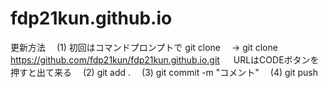 # fdp21kun.github.io
更新方法
　(1) 初回はコマンドプロンプトで git clone
   　-> git clone https://github.com/fdp21kun/fdp21kun.github.io.git
     　 URLはCODEボタンを押すと出て来る
　(2) git add .
　(3) git commit -m "コメント"
　(4) git push
